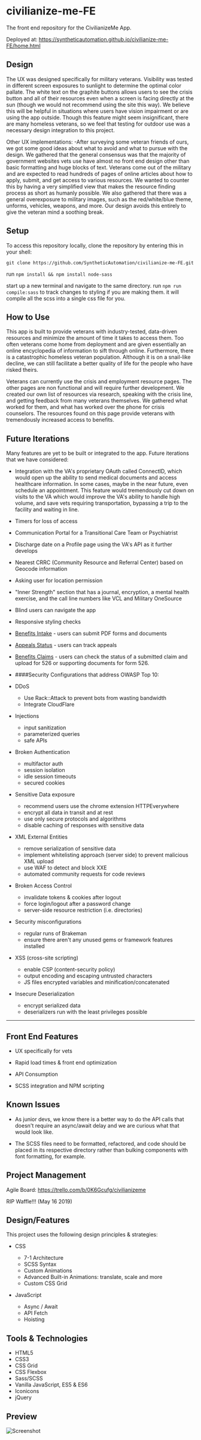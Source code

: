# civilianize-me-FE
The front end repository for the CivilianizeMe App.

Deployed at: https://syntheticautomation.github.io/civilianize-me-FE/home.html


## Design

The UX was designed specifically for military veterans. Visibility was tested in different screen exposures to sunlight to determine the optimal color pallate. The white text on the graphite buttons allows users to see the crisis button and all of their resources even when a screen is facing directly at the sun (though we would not recommend using the site this way). We believe this will be helpful in situations where users have vision impairment or are using the app outside. Though this feature might seem insignificant, there are many homeless veterans, so we feel that testing for outdoor use was a necessary design integration to this project.

Other UX implementations:
-After surveying some veteran friends of ours, we got some good ideas about what to avoid and what to pursue with the design. We gathered that the general consensus was that the majority of government websites vets use have almost no front end design other than basic formatting and huge blocks of text. Veterans come out of the military and are expected to read hundreds of pages of online articles about how to apply, submit, and get access to various resources. We wanted to counter this by having a very simplified view that makes the resource finding process as short as humanly possible. We also gathered that there was a general overexposure to military images, such as the red/white/blue theme, unforms, vehicles, weapons, and more. Our design avoids this entirely to give the veteran mind a soothing break.


## Setup

To access this repository locally, clone the repository by entering this in your shell:

`git clone https://github.com/SyntheticAutomation/civilianize-me-FE.git`

run `npm install && npm install node-sass`

start up a new terminal and navigate to the same directory. run `npm run compile:sass` to track changes to styling if you are making them. it will compile all the scss into a single css file for you.


## How to Use

This app is built to provide veterans with industry-tested, data-driven resources and minimize the amount of time it takes to access them. Too often veterans come home from deployment and are given essentially an online encyclopedia of information to sift through online. Furthermore, there is a catastrophic homeless veteran population. Although it is on a snail-like decline, we can still facilitate a better quality of life for the people who have risked theirs.

Veterans can currently use the crisis and employment resource pages. The other pages are non functional and will require further development. We created our own list of resources via research, speaking with the crisis line, and getting feedback from many veterans themselves. We gathered what worked for them, and what has worked over the phone for crisis counselors. The resources found on this page provide veterans with tremendously increased access to benefits.

## Future Iterations

Many features are yet to be built or integrated to the app. Future iterations that we have considered:

- Integration with the VA's proprietary OAuth called ConnectID, which would open up the ability to send medical documents and access healthcare information. In some cases, maybe in the near future, even schedule an appointment. This feature would tremendously cut down on visits to the VA which would improve the VA's ability to handle high volume, and save vets requiring transportation, bypassing a trip to the facility and waiting in line. 

- Timers for loss of access

- Communication Portal for a Transitional Care Team or Psychiatrist

- Discharge date on a Profile page using the VA's API as it further develops

- Nearest CRRC (Community Resource and Referral Center) based on Geocode information

- Asking user for location permission

- "Inner Strength" section that has a journal, encryption, a mental health exercise, and the call line numbers like VCL and Military OneSource

- Blind users can navigate the app

- Responsive styling checks

- [Benefits Intake](https://developer.va.gov/explore/benefits/docs/benefits) - users can submit PDF forms and documents
- [Appeals Status](https://developer.va.gov/explore/benefits/docs/appeals) - users can track appeals
- [Benefits Claims](https://developer.va.gov/explore/benefits/docs/claims) - users can check the status of a submitted claim and upload for 526 or supporting documents for form 526.


- ####Security Configurations that address OWASP Top 10:
- DDoS
    - Use Rack::Attack to prevent bots from wasting bandwidth
    - Integrate CloudFlare
- Injections
    - input sanitization
    - parameterized queries
    - safe APIs
- Broken Authentication
    - multifactor auth
    - session isolation
    - idle session timeouts
    - secured cookies
- Sensitive Data exposure
    - recommend users use the chrome extension HTTPEverywhere
    - encrypt all data in transit and at rest
    - use only secure protocols and algorithms
    - disable caching of responses with sensitive data
- XML External Entities
    - remove serialization of sensitive data
    - implement whitelisting approach (server side) to prevent malicious XML upload
    - use WAF to detect and block XXE
    - automated community requests for code reviews
- Broken Access Control
    - invalidate tokens & cookies after logout
    - force login/logout after a password change
    - server-side resource restriction (i.e. directories)
- Security misconfigurations
    - regular runs of Brakeman
    - ensure there aren't any unused gems or framework features installed
- XSS (cross-site scripting)
    - enable CSP (content-security policy)
    - output encoding and escaping untrusted characters
    - JS files encrypted variables and minification/concatenated
- Insecure Deserialization
    - encrypt serialized data
    - deserializers run with the least privileges possible

--------------------------------------------------------------------------------

## Front End Features

- UX specifically for vets

- Rapid load times & front end optimization

- API Consumption

- SCSS integration and NPM scripting

## Known Issues
- As junior devs, we know there is a better way to do the API calls that doesn't require an async/await delay and we are curious what that would look like.

- The SCSS files need to be formatted, refactored, and code should be placed in its respective directory rather than bulking components with font formatting, for example.

## Project Management
Agile Board: https://trello.com/b/0K6Gcufg/civilianizeme

RIP Waffle!!! (May 16 2019)

## Design/Features
This project uses the following design principles & strategies:

- CSS
    - 7-1 Architecture
    - SCSS Syntax
    - Custom Animations
    - Advanced Built-in Animations: translate, scale and more
    - Custom CSS Grid

- JavaScript
    - Async / Await 
    - API Fetch
    - Hoisting

## Tools & Technologies
- HTML5
- CSS3
- CSS Grid
- CSS Flexbox
- Sass/SCSS
- Vanilla JavaScript, ES5 & ES6
- Iconicons
- jQuery

## Preview
![Screenshot](lib/img/home.png)

